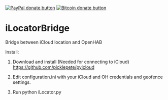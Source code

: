 <span class="badge-paypal"><a href="https://www.paypal.com/cgi-bin/webscr?cmd=_s-xclick&hosted_button_id=F5UAFVHBPQWXQ" title="Donate to this project using Paypal"><img src="https://img.shields.io/badge/paypal-donate-yellow.svg" alt="PayPal donate button" /></a></span>
<span class="badge-bitcoin"><a href="http://i.imgur.com/wGR65b3.png" title="Donate once-off to this project using Bitcoin"><img src="https://img.shields.io/badge/bitcoin-donate-yellow.svg" alt="Bitcoin donate button" /></a></span>


# iLocatorBridge

Bridge between iCloud location and OpenHAB

Install:

1. Download and install (Needed for connecting to iCloud) https://github.com/picklepete/pyicloud
 
2. Edit configuration.ini with your iCloud and OH credentials and geofence settings.

3. Run python iLocator.py
